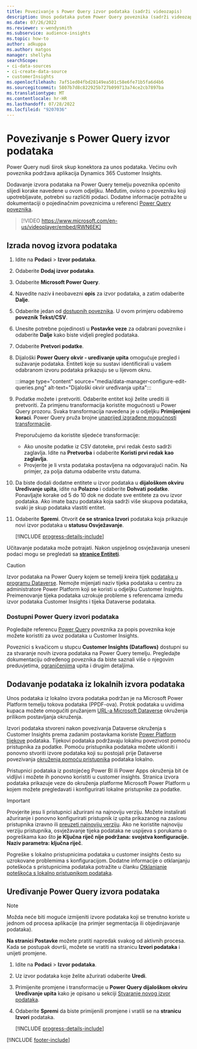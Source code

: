 ```yaml
---
title: Povezivanje s Power Query izvor podataka (sadrži videozapis)
description: Unos podataka putem Power Query poveznika (sadrži videozapis).
ms.date: 07/26/2022
ms.reviewer: v-wendysmith
ms.subservice: audience-insights
ms.topic: how-to
author: adkuppa
ms.author: matgos
manager: shellyha
searchScope:
- ci-data-sources
- ci-create-data-source
- customerInsights
ms.openlocfilehash: 7af51ed04fbd28149ea501c58e6fe71b5fa6d4b6
ms.sourcegitcommit: 5807b7d8c822925b727b099713a74ce2cb7897ba
ms.translationtype: MT
ms.contentlocale: hr-HR
ms.lasthandoff: 07/28/2022
ms.locfileid: "9207036"
---
```

# <a name="connect-to-a-power-query-data-source"></a>Povezivanje s Power Query izvor podataka

Power Query nudi širok skup konektora za unos podataka. Većinu ovih poveznika podržava aplikacija Dynamics 365 Customer Insights.

Dodavanje izvora podataka na Power Query temelju poveznika općenito slijedi korake navedene u ovom odjeljku. Međutim, ovisno o povezniku koji upotrebljavate, potrebni su različiti podaci. Dodatne informacije potražite u dokumentaciji o pojedinačnim poveznicima u referenci [Power Query poveznika](/power-query/connectors/).

> [!VIDEO https://www.microsoft.com/en-us/videoplayer/embed/RWN6EK]

## <a name="create-a-new-data-source"></a>Izrada novog izvora podataka

1. Idite na **Podaci** > **Izvor podataka**.

1. Odaberite **Dodaj izvor podataka**.

1. Odaberite **Microsoft Power Query**.

1. Navedite naziv **i** neobavezni **opis** za izvor podataka, a zatim odaberite **Dalje**.

1. Odaberite jedan od [dostupnih poveznika](#available-power-query-data-sources). U ovom primjeru odabiremo **poveznik Tekst/CSV**.

1. Unesite potrebne pojedinosti u **Postavke veze** za odabrani poveznike i odaberite **Dalje** kako biste vidjeli pregled podataka.

1. Odaberite **Pretvori podatke**.

1. Dijaloški **Power Query okvir - uređivanje upita** omogućuje pregled i sužavanje podataka. Entiteti koje su sustavi identificirali u vašem odabranom izvoru podataka prikazuju se u lijevom oknu.

   :::image type="content" source="media/data-manager-configure-edit-queries.png" alt-text="Dijaloški okvir uređivanja upita":::

1. Podatke možete i pretvoriti. Odaberite entitet koji želite urediti ili pretvoriti. Za primjenu transformacija koristite mogućnosti u Power Query prozoru. Svaka transformacija navedena je u odjeljku **Primijenjeni koraci**. Power Query pruža brojne [unaprijed izgrađene mogućnosti transformacije](/power-query/power-query-what-is-power-query#transformations).

   Preporučujemo da koristite sljedeće transformacije:

   - Ako unosite podatke iz CSV datoteke, prvi redak često sadrži zaglavlja. Idite na **Pretvorba** i odaberite **Koristi prvi redak kao zaglavlja**.
   - Provjerite je li vrsta podataka postavljena na odgovarajući način. Na primjer, za polja datuma odaberite vrstu datuma.

1. Da biste dodali dodatne entitete u izvor podataka u **dijaloškom okviru Uređivanje upita**, idite na **Polazno** i odaberite **Dohvati podatke**. Ponavljajte korake od 5 do 10 dok ne dodate sve entitete za ovu izvor podataka. Ako imate bazu podataka koja sadrži više skupova podataka, svaki je skup podataka vlastiti entitet.

1. Odaberite **Spremi**. Otvorit **će se stranica Izvori** podataka koja prikazuje novi izvor podataka u **statusu Osvježavanje**.

   [!INCLUDE [progress-details-include](includes/progress-details-pane.md)]

Učitavanje podataka može potrajati. Nakon uspješnog osvježavanja uneseni podaci mogu se pregledati sa [**stranice Entiteti**](entities.md).

> [!CAUTION]
> Izvor podataka na Power Query kojem se temelji kreira tijek [podataka u programu Dataverse](/power-query/dataflows/overview-dataflows-across-power-platform-dynamics-365). Nemojte mijenjati naziv tijeka podataka u centru za administratore Power Platform koji se koristi u odjeljku Customer Insights. Preimenovanje tijeka podataka uzrokuje probleme s referencama između izvor podataka Customer Insights i tijeka Dataverse podataka.

### <a name="available-power-query-data-sources"></a>Dostupni Power Query izvori podataka

Pogledajte referencu [Power Query](/power-query/connectors/) poveznika za popis poveznika koje možete koristiti za uvoz podataka u Customer Insights.

Poveznici s kvačicom u stupcu **Customer Insights (Dataflows)** dostupni su za stvaranje novih izvora podataka na Power Query temelju. Pregledajte dokumentaciju određenog poveznika da biste saznali više o njegovim preduvjetima, [ograničenjima](/power-query/power-query-online-limits) upita i drugim detaljima.

## <a name="add-data-from-on-premises-data-sources"></a>Dodavanje podataka iz lokalnih izvora podataka

Unos podataka iz lokalno izvora podataka podržan je na Microsoft Power Platform temelju tokova podataka (PPDF-ova). Protok podataka u uvidima kupaca možete omogućiti pružanjem [URL-a Microsoft Dataverse](create-environment.md) okruženja prilikom postavljanja okruženja.

Izvori podataka stvoreni nakon povezivanja Dataverse okruženja s Customer Insights prema zadanim postavkama koriste [Power Platform tijekove](/power-query/dataflows/overview-dataflows-across-power-platform-dynamics-365) podataka. Tijekovi podataka podržavaju lokalnu povezivost pomoću pristupnika za podatke. Pomoću pristupnika podataka možete ukloniti i ponovno stvoriti izvore podataka koji su postojali prije Dataverse povezivanja [okruženja pomoću pristupnika](/data-integration/gateway/service-gateway-app) podataka lokalno.

Pristupnici podataka iz postojećeg Power BI ili Power Apps okruženja bit će vidljivi i možete ih ponovno koristiti u customer insights. Stranica izvora podataka prikazuje veze do okruženja platforme Microsoft Power Platform u kojem možete pregledavati i konfigurirati lokalne pristupnike za podatke.

> [!IMPORTANT]
> Provjerite jesu li pristupnici ažurirani na najnoviju verziju. Možete instalirati ažuriranje i ponovno konfigurirati pristupnik iz upita prikazanog na zaslonu pristupnika izravno ili [preuzeti najnoviju verziju](https://powerapps.microsoft.com/downloads/). Ako ne koristite najnoviju verziju pristupnika, osvježavanje tijeka podataka ne uspijeva s porukama o pogreškama kao što **je Ključna riječ nije podržana: svojstva konfiguracije. Naziv parametra: ključna riječ**.
>
> Pogreške s lokalno pristupnicima podataka u customer insights često su uzrokovane problemima s konfiguracijom. Dodatne informacije o otklanjanju poteškoća s pristupnicima podataka potražite u članku [Otklanjanje poteškoća s lokalno pristupnikom podataka](/data-integration/gateway/service-gateway-tshoot).

## <a name="edit-power-query-data-sources"></a>Uređivanje Power Query izvora podataka

> [!NOTE]
> Možda neće biti moguće izmijeniti izvore podataka koji se trenutno koriste u jednom od procesa aplikacije (na primjer segmentacija ili objedinjavanje podataka).
>
> **Na stranici Postavke** možete pratiti napredak svakog od aktivnih procesa. Kada se postupak dovrši, možete se vratiti na stranicu **Izvori podataka** i unijeti promjene.

1. Idite na **Podaci** > **Izvor podataka**.

1. Uz izvor podataka koje želite ažurirati odaberite **Uredi**.

1. Primijenite promjene i transformacije u **Power Query dijaloškom okviru Uređivanje upita** kako je opisano u sekciji [Stvaranje novog izvor podataka](#create-a-new-data-source).

1. Odaberite **Spremi** da biste primijenili promjene i vratili se na **stranicu Izvori** podataka.

   [!INCLUDE [progress-details-include](includes/progress-details-pane.md)]

[!INCLUDE [footer-include](includes/footer-banner.md)]
